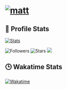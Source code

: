 # [![matt](https://raw.githubusercontent.com/iMat1n/iMat1n/master/header.png)](https://github.com/iMat1n)
##  🐙 **Profile Stats**

[![Stats](https://github-readme-stats.vercel.app/api?username=iMat1n&count_private=true&show_icons=true&theme=midnight-purple)](https://github.com/iMat1n)

![Followers](https://img.shields.io/github/followers/iMat1n?color=pink&label=Followers&style=for-the-badge)
![Stars](https://img.shields.io/github/stars/iMat1n?affiliations=OWNER&color=pink&style=for-the-badge)
![](https://komarev.com/ghpvc/?username=imat1n)

## 🕒 **Wakatime Stats**
[![Wakatime](https://github-readme-stats.vercel.app/api/wakatime?username=iMat1n&layout=compact&theme=midnight-purple)](https://github.com/anuraghazra/github-readme-stats)

